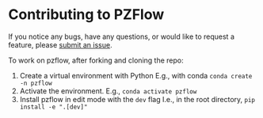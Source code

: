 # Contributing to PZFlow

If you notice any bugs, have any questions, or would like to request a feature, please [submit an issue](https://github.com/jfcrenshaw/pzflow/issues).

To work on pzflow, after forking and cloning the repo:

1. Create a virtual environment with Python
E.g., with conda `conda create -n pzflow`
2. Activate the environment.
E.g., `conda activate pzflow`
3. Install pzflow in edit mode with the `dev` flag
I.e., in the root directory, `pip install -e ".[dev]"`
